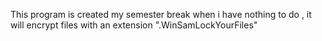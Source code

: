 This program is created my semester break when i have nothing to do , it will encrypt files with an extension ".WinSamLockYourFiles" 